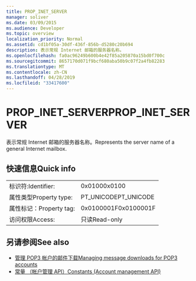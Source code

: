 ```yaml
---
title: PROP_INET_SERVER
manager: soliver
ms.date: 03/09/2015
ms.audience: Developer
ms.topic: overview
localization_priority: Normal
ms.assetid: cd1bf05a-30df-436f-856b-d5280c20b694
description: 表示常规 Internet 邮箱的服务器名称。
ms.openlocfilehash: fa0ac96249b600b4e42f85a205870a15bd0f700c
ms.sourcegitcommit: 8657170d071f9bcf680aba50b9c07f2a4fb82283
ms.translationtype: MT
ms.contentlocale: zh-CN
ms.lasthandoff: 04/28/2019
ms.locfileid: "33417600"
---
```

# <a name="prop_inet_server"></a><span data-ttu-id="eae74-103">PROP_INET_SERVER</span><span class="sxs-lookup"><span data-stu-id="eae74-103">PROP_INET_SERVER</span></span>

<span data-ttu-id="eae74-104">表示常规 Internet 邮箱的服务器名称。</span><span class="sxs-lookup"><span data-stu-id="eae74-104">Represents the server name of a general Internet mailbox.</span></span>
  
## <a name="quick-info"></a><span data-ttu-id="eae74-105">快速信息</span><span class="sxs-lookup"><span data-stu-id="eae74-105">Quick info</span></span>

|||
|:-----|:-----|
|<span data-ttu-id="eae74-106">标识符:</span><span class="sxs-lookup"><span data-stu-id="eae74-106">Identifier:</span></span>  <br/> |<span data-ttu-id="eae74-107">0x0100</span><span class="sxs-lookup"><span data-stu-id="eae74-107">0x0100</span></span>  <br/> |
|<span data-ttu-id="eae74-108">属性类型</span><span class="sxs-lookup"><span data-stu-id="eae74-108">Property type:</span></span>  <br/> |<span data-ttu-id="eae74-109">PT_UNICODE</span><span class="sxs-lookup"><span data-stu-id="eae74-109">PT_UNICODE</span></span>  <br/> |
|<span data-ttu-id="eae74-110">属性标记：</span><span class="sxs-lookup"><span data-stu-id="eae74-110">Property tag:</span></span>  <br/> |<span data-ttu-id="eae74-111">0x0100001F</span><span class="sxs-lookup"><span data-stu-id="eae74-111">0x0100001F</span></span>  <br/> |
|<span data-ttu-id="eae74-112">访问权限</span><span class="sxs-lookup"><span data-stu-id="eae74-112">Access:</span></span>  <br/> |<span data-ttu-id="eae74-113">只读</span><span class="sxs-lookup"><span data-stu-id="eae74-113">Read-only</span></span>  <br/> |
   
## <a name="see-also"></a><span data-ttu-id="eae74-114">另请参阅</span><span class="sxs-lookup"><span data-stu-id="eae74-114">See also</span></span>

- [<span data-ttu-id="eae74-115">管理 POP3 帐户的邮件下载</span><span class="sxs-lookup"><span data-stu-id="eae74-115">Managing message downloads for POP3 accounts</span></span>](managing-message-downloads-for-pop3-accounts.md) 
- [<span data-ttu-id="eae74-116">常量 （帐户管理 API）</span><span class="sxs-lookup"><span data-stu-id="eae74-116">Constants (Account management API)</span></span>](constants-account-management-api.md)

